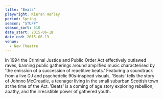 ```yaml
---
title: "Beats"
playwright: Kieran Hurley
period: Spring
season: "STUFF"
season_sort: 510
date_start: 2015-06-18
date_end: 2015-06-19
venue:
  - New Theatre
---
```


In 1994 the Criminal Justice and Public Order Act effectively outlawed raves, banning public gatherings around amplified music characterised by 'the emission of a succession of repetitive beats.' Featuring a soundtrack from a live DJ and psychedelic 90s-inspired visuals, 'Beats' tells the story of Johnno McCreadie, a teenager living in the small suburban Scottish town at the time of the Act. 'Beats' is a coming of age story exploring rebellion, apathy, and the irresistible power of gathered youth.
